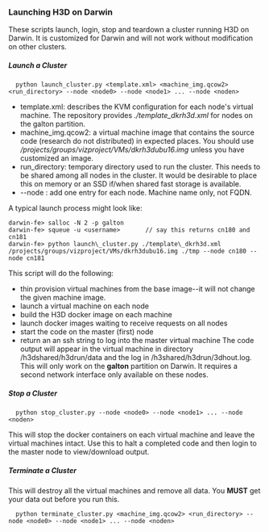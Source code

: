 
<h3> Launching H3D on Darwin </h3>

These scripts launch, login, stop and teardown a cluster running H3D on Darwin.
It is customized for Darwin and will not work without modification on other clusters.

<h5> Launch a Cluster </h5>

````
  python launch_cluster.py <template.xml> <machine_img.qcow2> <run_directory> --node <node0> --node <node1> ... --node <noden>
````
  * template.xml: describes the KVM configuration for each node's virtual machine.  The repository provides _./template\_dkrh3d.xml_ for nodes on the galton partition.
  * machine\_img.qcow2: a virtual machine image that contains the source code (research do not distributed) in expected places.  You should use _/projects/groups/vizproject/VMs/dkrh3dubu16.img_ unless you have customized an image.
  * run_directory: temporary directory used to run the cluster.  This needs to be shared among all nodes in the cluster.  It would be desirable to place this on memory or an SSD if/when shared fast storage is available.
  * --node <node1>: add one entry for each node.  Machine name only, not FQDN.

A typical launch process might look like:
````
darwin-fe> salloc -N 2 -p galton
darwin-fe> squeue -u <username>       // say this returns cn180 and cn181
darwin-fe> python launch\_cluster.py ./template\_dkrh3d.xml /projects/groups/vizproject/VMs/dkrh3dubu16.img ./tmp --node cn180 --node cn181
````

This script will do the following:
 * thin provision virtual machines from the base image--it will not change the given machine image.
 * launch a virtual machine on each node
 * build the H3D docker image on each machine
 * launch docker images waiting to receive requests on all nodes
 * start the code on the master (first) node
 * return an an ssh string to log into the master virtual machine
The code output will appear in the virtual machine in directory /h3dshared/h3drun/data and the log in /h3shared/h3drun/3dhout.log.  This will only work on the __galton__ partition on Darwin.  It requires a second network interface only available on these nodes.

<h5> Stop a Cluster </h5>

````
  python stop_cluster.py --node <node0> --node <node1> ... --node <noden>
````

This will stop the docker containers on each virtual machine and leave the virtual machines intact.  Use this to halt a completed code and then login to the master node to view/download output.

<h5> Terminate a Cluster</h5>

This will destroy all the virtual machines and remove all data.  You __MUST__ get your data out before you run this.

````
  python terminate_cluster.py <machine_img.qcow2> <run_directory> --node <node0> --node <node1> ... --node <noden>
````
